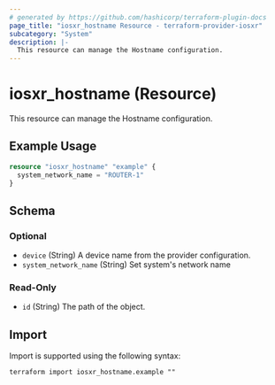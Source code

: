 ```yaml
---
# generated by https://github.com/hashicorp/terraform-plugin-docs
page_title: "iosxr_hostname Resource - terraform-provider-iosxr"
subcategory: "System"
description: |-
  This resource can manage the Hostname configuration.
---
```


# iosxr_hostname (Resource)

This resource can manage the Hostname configuration.

## Example Usage

```terraform
resource "iosxr_hostname" "example" {
  system_network_name = "ROUTER-1"
}
```

<!-- schema generated by tfplugindocs -->
## Schema

### Optional

- `device` (String) A device name from the provider configuration.
- `system_network_name` (String) Set system's network name

### Read-Only

- `id` (String) The path of the object.

## Import

Import is supported using the following syntax:

```shell
terraform import iosxr_hostname.example ""
```
